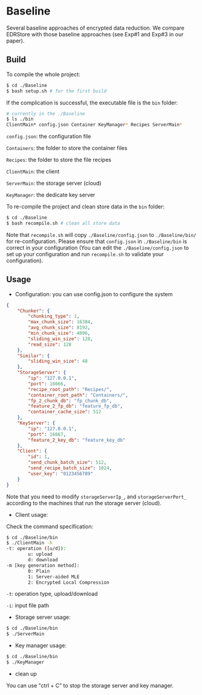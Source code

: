 # Baseline

Several baseline approaches of encrypted data reduction. We  compare EDRStore with those baseline approaches (see Exp#1 and Exp#3 in our  paper).

## Build

To compile the whole project:

```bash
$ cd ./Baseline
$ bash setup.sh # for the first build
```

If the complication is successful, the executable file is the `bin` folder:

```bash
# currently in the ./Baseline
$ ls ./bin
ClientMain* config.json Container KeyManager* Recipes ServerMain*
```

`config.json`: the configuration file

`Containers`: the folder to store the container files

`Recipes`: the folder to store the file recipes

`ClientMain`: the client

`ServerMain`: the storage server (cloud)

`KeyManager`: the dedicate key server

To re-compile the project and clean store data in the `bin` folder:

```bash
$ cd ./Baseline
$ bash recompile.sh # clean all store data
```

Note that `recompile.sh` will copy `./Baseline/config.json` to `./Baseline/bin/` for re-configuration. Please ensure that `config.json` in `./Baseline/bin` is correct in your configuration (You can edit the `./Baseline/config.json` to set up your configuration and run `recompile.sh` to validate your configuration).

## Usage

- Configuration: you can use config.json to configure the system

```json
{
    "Chunker": {
        "chunking_type": 1,
        "max_chunk_size": 16384,
        "avg_chunk_size": 8192,
        "min_chunk_size": 4096,
        "sliding_win_size": 128,
        "read_size": 128
    },
    "Similar": {
        "sliding_win_size": 48
    },
    "StorageServer": {
        "ip": "127.0.0.1",
        "port": 16666,
        "recipe_root_path": "Recipes/",
        "container_root_path": "Containers/",
        "fp_2_chunk_db": "fp_chunk_db",
        "feature_2_fp_db": "feature_fp_db",
        "container_cache_size": 512
    },
    "KeyServer": {
        "ip": "127.0.0.1",
        "port": 16667,
        "feature_2_key_db": "feature_key_db"
    },
    "Client": {
        "id": 1,
        "send_chunk_batch_size": 512,
        "send_recipe_batch_size": 1024,
        "user_key": "0123456789"
    }
}
```

Note that you need to modify `storageServerIp_`, and `storageServerPort_` according to the machines that run the storage server (cloud).

- Client usage:

Check the command specification:

```bash
$ cd ./Baseline/bin
$ ./ClientMain -h
-t: operation ([u/d]):
        u: upload
        d: download
-m [key generation method]:
        0: Plain
        1: Server-aided MLE
        2: Encrypted Local Compression
```

`-t`: operation type, upload/download

`-i`: input file path

- Storage server usage:

```bash
$ cd ./Baseline/bin
$ ./ServerMain
```

- Key manager usage:

```bash
$ cd ./Baseline/bin
$ ./KeyManager
```

- clean up

You can use "ctrl + C" to stop the storage server and key manager. 

